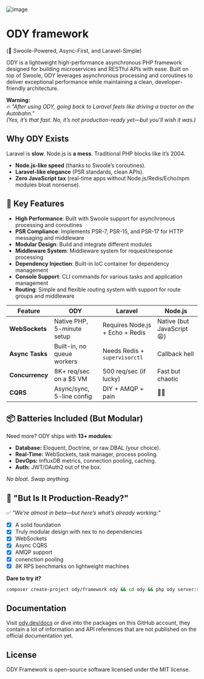![image](https://github.com/odysee-dev/.github/blob/master/profile/cover.png?raw=true)
# ODY framework

(🚀 Swoole-Powered, Async-First, and Laravel-Simple)

ODY is a lightweight high-performance asynchronous PHP framework designed for building microservices and RESTful APIs with ease. Built on top of Swoole, ODY leverages asynchronous processing and coroutines to deliver exceptional performance while maintaining a clean, developer-friendly architecture.

**Warning:**  
🔥 *"After using ODY, going back to Laravel feels like driving a tractor on the Autobahn."*  
*(Yes, it’s that fast. No, it’s not production-ready yet—but you’ll wish it was.)*

## **Why ODY Exists**
Laravel is **slow**. Node.js is **a mess**. Traditional PHP blocks like it’s 2004.

- **Node.js-like speed** (thanks to Swoole’s coroutines).
- **Laravel-like elegance** (PSR standards, clean APIs).
- **Zero JavaScript tax** (real-time apps without Node.js/Redis/Echo/npm modules bloat nonsense).

## 🚀 Key Features

- **High Performance**: Built with Swoole support for asynchronous processing and coroutines
- **PSR Compliance**: Implements PSR-7, PSR-15, and PSR-17 for HTTP messaging and middleware
- **Modular Design**: Build and integrate different modules
- **Middleware System**: Middleware system for request/response processing
- **Dependency Injection**: Built-in IoC container for dependency management
- **Console Support**: CLI commands for various tasks and application management
- **Routing**: Simple and flexible routing system with support for route groups and middleware

| **Feature**       | **ODY**                          | **Laravel**                     | **Node.js**               |  
|-------------------|----------------------------------|---------------------------------|---------------------------|  
| **WebSockets**    | Native PHP, 5-minute setup       | Requires Node.js + Echo + Redis | Native (but JavaScript 😩)|  
| **Async Tasks**   | Built-in, no queue workers       | Needs Redis + `supervisorctl`   | Callback hell             |  
| **Concurrency**   | 8K+ req/sec on a $5 VM         | 500 req/sec (if lucky)          | Fast but chaotic          |  
| **CQRS**         | Async/sync, 5-line config       | DIY + AMQP + pain               | 🤷‍♂️                      |  

## **📦 Batteries Included (But Modular)**
Need more? ODY ships with **13+ modules**:
- **Database:** Eloquent, Doctrine, or raw DBAL (your choice).
- **Real-Time:** WebSockets, task manager, process pooling.
- **DevOps:** InfluxDB metrics, connection pooling, caching.
- **Auth:** JWT/OAuth2 out of the box.

*No bloat. Swap anything.*

## **🤔 "But Is It Production-Ready?"**
✅ *"We’re almost in beta—but here’s what’s already working:"*
- [x] A solid foundation
- [x] Truly modular design with nex to no dependencies
- [X] WebSockets
- [X] Async CQRS
- [x] AMQP support
- [x] conenction pooling
- [X] 8K RPS benchmarks on lightweight machines 

**Dare to try it?**
```bash
composer create-project ody/framework ody && cd ody && php ody server:start  
```  

## Documentation

Visit [ody.dev/docs](https://ody.dev/docs) or dive into the packages on this GitHub account,
they contain a lot of information and API references that are not published on the official documentation yet.

## License

ODY Framework is open-source software licensed under the MIT license.


